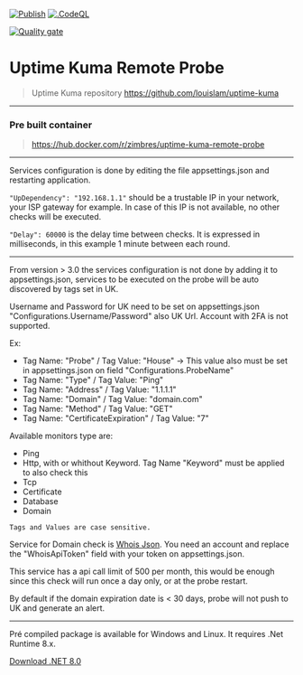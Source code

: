 [![Publish](https://github.com/zimbres/UptimeKumaRemoteProbe/actions/workflows/dotnet.yml/badge.svg?event=release)](https://github.com/zimbres/UptimeKumaRemoteProbe/actions/workflows/dotnet.yml) [![.CodeQL](https://github.com/zimbres/UptimeKumaRemoteProbe/actions/workflows/codeql-analysis.yml/badge.svg)](https://github.com/zimbres/UptimeKumaRemoteProbe/actions/workflows/codeql-analysis.yml)

[![Quality gate](https://sonarcloud.io/api/project_badges/quality_gate?project=zimbres_UptimeKumaRemoteProbe)](https://sonarcloud.io/summary/new_code?id=zimbres_UptimeKumaRemoteProbe)


# Uptime Kuma Remote Probe

>Uptime Kuma repository https://github.com/louislam/uptime-kuma

---

### Pre built container

>https://hub.docker.com/r/zimbres/uptime-kuma-remote-probe

---

Services configuration is done by editing the file appsettings.json and restarting application.

`"UpDependency": "192.168.1.1"` should be a trustable IP in your network, your ISP gateway for example. In case of this IP is not available, no other checks will be executed.

`"Delay": 60000` is the delay time between checks. It is expressed in milliseconds, in this example 1 minute between each round.

---

From version > 3.0 the services configuration is not done by adding it to appsettings.json, services to be executed on the probe will be auto discovered by tags set in UK.

Username and Password for UK need to be set on appsettings.json "Configurations.Username/Password" also UK Url. Account with 2FA is not supported.

Ex:

- Tag Name: "Probe" / Tag Value: "House" -> This value also must be set in appsettings.json on field "Configurations.ProbeName"
- Tag Name: "Type" / Tag Value: "Ping"
- Tag Name: "Address" / Tag Value: "1.1.1.1"
- Tag Name: "Domain" / Tag Value: "domain.com"
- Tag Name: "Method" / Tag Value: "GET"
- Tag Name: "CertificateExpiration" / Tag Value: "7"

Available monitors type are:

- Ping
- Http, with or whithout Keyword. Tag Name "Keyword" must be applied to also check this
- Tcp
- Certificate
- Database
- Domain

`Tags and Values are case sensitive.`

Service for Domain check is [Whois Json](https://whoisjson.com/). You need an account and replace the "WhoisApiToken" field with your token on appsettings.json.

This service has a api call limit of 500 per month, this would be enough since this check will run once a day only, or at the probe restart.

By default if the domain expiration date is < 30 days, probe will not push to UK and generate an alert.

---

Pré compiled package is available for Windows and Linux. It requires .Net Runtime 8.x.

[Download .NET 8.0](https://dotnet.microsoft.com/en-us/download/dotnet/8.0)
